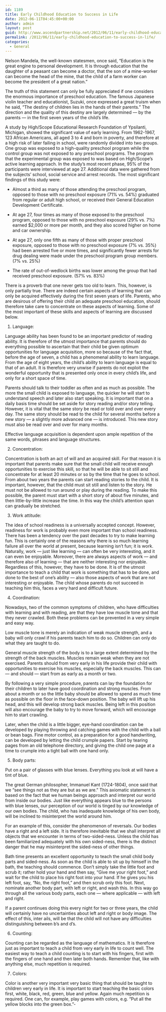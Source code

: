 ```yaml
---
id: 1189
title: Early Childhood Education to Success in Life
date: 2012-06-11T04:45:00+00:00
author: admin
layout: post
guid: http://www.ascendpartnership.net/2012/06/11/early-childhood-education-to-success-in-life/
permalink: /2012/06/11/early-childhood-education-to-success-in-life/
categories:
  - General
---
```

Nelson Mandela, the well-known statesmen, once said, &#8220;Education is the great engine to personal development. It is through education that the daughter of a peasant can become a doctor, that the son of a mine-worker can become the head of the mine, that the child of a farm worker can become the president of a great nation.&#8221;

The truth of this statement can only be fully appreciated if one considers the enormous importance of preschool education. The famous Japanese violin teacher and educationist, Suzuki, once expressed a great truism when he said, &#8220;The destiny of children lies in the hands of their parents.&#8221; The direction and the quality of this destiny are largely determined &#8212; by the parents &#8212; in the first seven years of the child&#8217;s life.

A study by High/Scope Educational Research Foundation of Ypsilanti, Michigan, showed the significant value of early learning. From 1962-1967, 123 African Americans, all aged 3 to 4 and born in poverty, and therefore at a high risk of later failing in school, were randomly divided into two groups. One group was exposed to a high-quality preschool program while the control group was not exposed to any preschool programs. The program that the experimental group was exposed to was based on High/Scope&#8217;s active learning approach. In the study&#8217;s most recent phase, 95% of the participants were interviewed at age 27. Additional data were gathered from the subjects&#8217; school, social service and arrest records. The most significant findings of this study were:

* Almost a third as many of those attending the preschool program, opposed to those with no preschool exposure (71% vs. 54%) graduated from regular or adult high school, or received their General Education Development Certificate.

* At age 27, four times as many of those exposed to the preschool program, opposed to those with no preschool exposure (29% vs. 7%) earned $2,000 or more per month, and they also scored higher on home and car ownership.

* At age 27, only one fifth as many of those with proper preschool exposure, opposed to those with no preschool exposure (7% vs. 35%) had been arrested five or more times, and significantly fewer arrests for drug dealing were made under the preschool program group members. (7% vs. 25%)

* The rate of out-of-wedlock births was lower among the group that had received preschool exposure. (57% vs. 83%)

There is a proverb that one never gets too old to learn. This, however, is only partially true. There are indeed certain aspects of learning that can only be acquired effectively during the first seven years of life. Parents, who are desirous of offering their child an adequate preschool education, should therefore take care to concentrate on these aspects of learning. Some of the most important of these skills and aspects of learning are discussed below.

1. Language:

Language ability has been found to be an important predictor of reading ability. It is therefore of the utmost importance that parents should do everything possible to ascertain that their child be given optimum opportunities for language acquisition, more so because of the fact that, before the age of seven, a child has a phenomenal ability to learn language. From the age of eight years, the child&#8217;s ability to learn language is equal to that of an adult. It is therefore very unwise if parents do not exploit the wonderful opportunity that is presented only once in every child&#8217;s life, and only for a short space of time.

Parents should talk to their toddler as often and as much as possible. The more the small child is exposed to language, the quicker he will start to understand speech and later also start speaking. It is important that on a daily basis time should be set aside for story reading and/or story telling. However, it is vital that the same story be read or told over and over every day. The same story should be read to the child for several months before a new story &#8212; a slightly more advanced one &#8212; is introduced. This new story must also be read over and over for many months.

Effective language acquisition is dependent upon ample repetition of the same words, phrases and language structures.

2. Concentration:

Concentration is both an act of will and an acquired skill. For that reason it is important that parents make sure that the small child will receive enough opportunities to exercise this skill, so that he will be able to sit still and concentrate for at least 20 minutes or so by the time that he goes to school. From about two years the parents can start reading stories to the child. It is important, however, that the child must sit still and listen to the story. He must not be allowed to run around or play during the reading. To make this possible, the parent must start with a short story of about five minutes, and then little-by-little increase the time. In this way the child&#8217;s attention span can gradually be stretched.

3. Work attitude:

The idea of school readiness is a universally accepted concept. However, readiness for work is probably even more important than school readiness. There has been a tendency over the past decades to try to make learning fun. This is certainly one of the reasons why there is so much learning failure all over the world at present, because learning isn&#8217;t fun; it is work. Naturally, work &#8212; just like learning &#8212; can often be very interesting, and it can even be enjoyable. Moreover, there are always aspects of work &#8212; and therefore also of learning &#8212; that are neither interesting nor enjoyable. Regardless of this, however, they have to be done. It is of the utmost importance to teach a child that work is something that has to be done, and done to the best of one&#8217;s ability &#8212; also those aspects of work that are not interesting or enjoyable. The child whose parents do not succeed in teaching him this, faces a very hard and difficult future.

4. Coordination:

Nowadays, two of the common symptoms of children, who have difficulties with learning and with reading, are that they have low muscle tone and that they never crawled. Both these problems can be prevented in a very simple and easy way.

Low muscle tone is merely an indication of weak muscle strength, and a baby will only crawl if his parents teach him to do so. Children can only do what they are taught to do.

General muscle strength of the body is to a large extent determined by the strength of the back muscles. Muscles remain weak when they are not exercised. Parents should from very early in his life provide their child with opportunities to exercise his muscles, especially the back muscles. This can &#8212; and should &#8212; start from as early as a month or two.

By following a very simple procedure, parents can lay the foundation for their children to later have good coordination and strong muscles. From about a month or so the little baby should be allowed to spend as much time as possible on the floor in the face-down position. The baby will lift up his head, and this will develop strong back muscles. Being left in this position will also encourage the baby to try to move forward, which will encourage him to start crawling.

Later, when the child is a little bigger, eye-hand coordination can be developed by playing throwing and catching games with the child with a ball or bean bags. Fine motor control, as a preparation for a good handwriting, can be developed by letting the child crumple papers. Start by tearing pages from an old telephone directory, and giving the child one page at a time to crumple into a tight ball with one hand only.

5. Body parts:

Put on a pair of glasses with blue lenses. Everything you look at will have a tint of blue.

The great German philosopher, Immanuel Kant (1724-1804), once said that we &#8220;see things not as they are but as we are.&#8221; This axiomatic statement is based on the fact that we human beings approach and interpret our world from inside our bodies. Just like everything appears blue to the persons with blue lenses, our perception of our world is tinged by our knowledge of our own bodies. The child, who has inadequate knowledge of his own body, will be inclined to misinterpret the world around him.

For an example of this, consider the phenomenon of reversals. Our bodies have a right and a left side. It is therefore inevitable that we shall interpret all objects that we encounter in terms of two-sided-ness. Unless the child has been familiarized adequately with his own sided-ness, there is the distinct danger that he may misinterpret the sided-ness of other things.

Bath time presents an excellent opportunity to teach the small child body parts and sided-ness. As soon as the child is able to sit up by himself in the bath, the teaching should commence. Don&#8217;t simply take the little foot and scrub it; rather hold your hand and then say, &#8220;Give me your right foot,&#8221; and wait for the child to place his right foot into your hand. If he gives you his left foot, say, &#8220;No, the right foot,&#8221; and then scrub only this foot. Next, nominate another body part, with left or right, and wash this. In this way go through all the various body parts, each one &#8212; where applicable &#8212; with left and right.

If a parent continues doing this every night for two or three years, the child will certainly have no uncertainties about left and right or body image. The effect of this, inter ails, will be that the child will not have any difficulties distinguishing between b&#8217;s and d&#8217;s.

6. Counting:

Counting can be regarded as the language of mathematics. It is therefore just as important to teach a child from very early in life to count well. The easiest way to teach a child counting is to start with his fingers, first with the fingers of one hand and then later both hands. Remember that, like with anything else, much repetition is required.

7. Colors:

Color is another very important very basic thing that should be taught to children very early in life. It is important to start teaching the basic colors first, white, black, red, green, blue and yellow. Again much repetition is required. One can, for example, play games with colors, e.g. &#8220;Put all the yellow blocks into the green box.&#8221;-